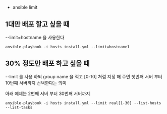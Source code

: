 * ansible limit
## 1대만 배포 할고 싶을 때
--limit=hostname 을 사용한다

```
ansible-playbook -i hosts install.yml --limit=hostname1
```

## 30% 정도만 배포 하고 싶을 때
--limit 를 사용 하되 group name 을 적고 [0-10] 처럼 지정 해 주면 첫번째 서버 부터 10번째 서버까지 선택한다는 의미

아래 예제는 2번째 서버 부터 30번째 서버까지
```
ansible-playbook -i hosts install.yml --limit real[1-30] --list-hosts --list-tasks
```


